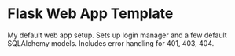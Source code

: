 # Flask Web App Template
My default web app setup. Sets up login manager and a few default SQLAlchemy models. Includes error handling for 401, 403, 404.
